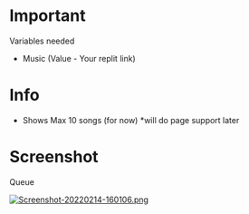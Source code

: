 # Important
Variables needed
- Music (Value - Your replit link)

# Info
- Shows Max 10 songs (for now) *will do page support later

# Screenshot
Queue

[![Screenshot-20220214-160106.png](https://i.postimg.cc/qMRpXrK2/Screenshot-20220214-160106.png)](https://postimg.cc/6TkstDYQ)
